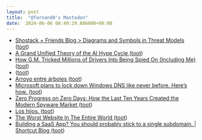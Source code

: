 ```yaml
---
layout: post
title:  "@fernand0's Mastodon"
date:  2024-06-06 08:40:29.886000+00:00
---
```

*  [Shostack + Friends Blog > Diagrams and Symbols in Threat Models ](https://shostack.org/blog/diagrams-and-symbols-in-threat-models) ([toot](https://mastodon.social/@fernand0/112568777433849762))
*  [A Grand Unified Theory of the AI Hype Cycle ](https://blog.glyph.im/2024/05/grand-unified-ai-hype.htm) ([toot](https://mastodon.social/@fernand0/112568570689651983))
*  [How G.M. Tricked Millions of Drivers Into Being Spied On (Including Me) ](https://www.nytimes.com/2024/04/23/technology/general-motors-spying-driver-data-consent.html?unlocked_article_code=1.m00.gIzH.YdQ-yszzdzq) ([toot](https://mastodon.social/@fernand0/112567018516372344))
*  [ ](https://mastodon.social/users/fernand0/statuses/112565584073803843/activity) ([toot](https://mastodon.social/users/fernand0/statuses/112565584073803843/activity))
*  [Arroyo entre árboles ](https://www.flickr.com/photos/fernand0/53763794998) ([toot](https://mastodon.social/@fernand0/112565229668928950))
*  [Microsoft plans to lock down Windows DNS like never before. Here’s how. ](https://arstechnica.com/security/2024/05/microsoft-plans-to-lock-down-windows-dns-like-never-before-heres-how) ([toot](https://mastodon.social/@fernand0/112565200268796469))
*  [Zero Progress on Zero Days: How the Last Ten Years Created the Modern Spyware Market  ](https://papers.ssrn.com/sol3/papers.cfm?abstract_id=4626426) ([toot](https://mastodon.social/@fernand0/112564944861826178))
*  [Los hijos. ](https://avecesunafoto.wordpress.com/2024/06/05/los-hijos-4) ([toot](https://mastodon.social/@fernand0/112564735523972460))
*  [The Worst Website In The Entire World ](https://matduggan.com/the-worst-website-in-the-entire-world) ([toot](https://mastodon.social/@fernand0/112564705487193894))
*  [Building a SaaS App? You should probably stick to a single subdomain. \| Shortcut Blog ](https://www.shortcut.com/blog/building-a-saas-app-you-should-probably-stick-to-a-single-subdomai) ([toot](https://mastodon.social/@fernand0/112564389870074736))
